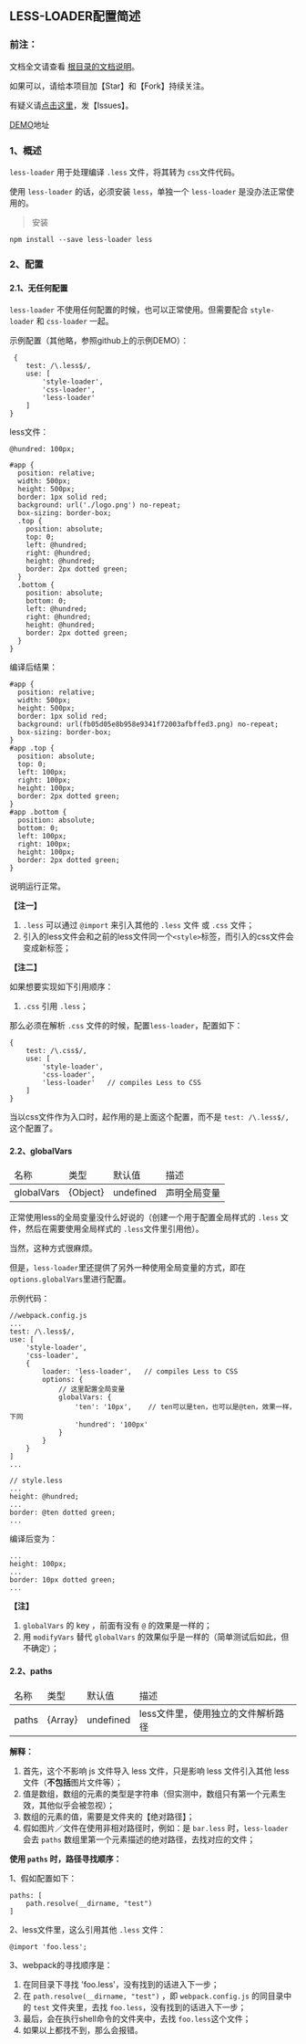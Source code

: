 ﻿<h2>LESS-LOADER配置简述</h2>

<h3>前注：</h3>

文档全文请查看 [根目录的文档说明](https://github.com/qq20004604/webpack-study)。

如果可以，请给本项目加【Star】和【Fork】持续关注。

有疑义请[点击这里](https://github.com/qq20004604/webpack-study/issues)，发【Issues】。

[DEMO](https://github.com/qq20004604/webpack-study/tree/master/5%E3%80%81Loader/less_loader)地址

<h3>1、概述</h3>

``less-loader`` 用于处理编译 ``.less`` 文件，将其转为 ``css``文件代码。

使用 ``less-loader`` 的话，必须安装 ``less``，单独一个 ``less-loader`` 是没办法正常使用的。

> 安装

```
npm install --save less-loader less
```

<h3>2、配置</h3>

<h4>2.1、无任何配置</h4>

``less-loader`` 不使用任何配置的时候，也可以正常使用。但需要配合 ``style-loader`` 和 ``css-loader`` 一起。

示例配置（其他略，参照github上的示例DEMO）：

```
 {
    test: /\.less$/,
    use: [
        'style-loader',
        'css-loader',
        'less-loader'
    ]
}
```

less文件：

```
@hundred: 100px;

#app {
  position: relative;
  width: 500px;
  height: 500px;
  border: 1px solid red;
  background: url('./logo.png') no-repeat;
  box-sizing: border-box;
  .top {
    position: absolute;
    top: 0;
    left: @hundred;
    right: @hundred;
    height: @hundred;
    border: 2px dotted green;
  }
  .bottom {
    position: absolute;
    bottom: 0;
    left: @hundred;
    right: @hundred;
    height: @hundred;
    border: 2px dotted green;
  }
}
```

编译后结果：

```
#app {
  position: relative;
  width: 500px;
  height: 500px;
  border: 1px solid red;
  background: url(fb05d05e8b958e9341f72003afbffed3.png) no-repeat;
  box-sizing: border-box;
}
#app .top {
  position: absolute;
  top: 0;
  left: 100px;
  right: 100px;
  height: 100px;
  border: 2px dotted green;
}
#app .bottom {
  position: absolute;
  bottom: 0;
  left: 100px;
  right: 100px;
  height: 100px;
  border: 2px dotted green;
}
```

说明运行正常。

<b>【注一】</b>

1. ``.less`` 可以通过 ``@import`` 来引入其他的 ``.less`` 文件 或 ``.css`` 文件；
2. 引入的less文件会和之前的less文件同一个``<style>``标签，而引入的css文件会变成新标签；

<b>【注二】</b>

如果想要实现如下引用顺序：

1. ``.css`` 引用 ``.less``；

那么必须在解析 ``.css`` 文件的时候，配置``less-loader``，配置如下：

```
{
    test: /\.css$/,
    use: [
        'style-loader',
        'css-loader',
        'less-loader'   // compiles Less to CSS
    ]
}
```

当以css文件作为入口时，起作用的是上面这个配置，而不是 ``test: /\.less$/,`` 这个配置了。


<h4>2.2、globalVars</h4>

<table>
    <thead>
    <tr>
        <td>名称</td>
        <td>类型</td>
        <td>默认值</td>
        <td>描述</td>
    </tr>
    </thead>
    <tbody>
    <tr>
    	<td>globalVars</td>
    	<td>{Object}</td>
    	<td>undefined</td>
    	<td>声明全局变量</td>
	</tr>
	</tbody>
</table>

正常使用less的全局变量没什么好说的（创建一个用于配置全局样式的 ``.less`` 文件，然后在需要使用全局样式的 ``.less``文件里引用他）。

当然，这种方式很麻烦。

但是，``less-loader``里还提供了另外一种使用全局变量的方式，即在``options.globalVars``里进行配置。

示例代码：

```
//webpack.config.js
...
test: /\.less$/,
use: [
    'style-loader',
    'css-loader',
    {
        loader: 'less-loader',   // compiles Less to CSS
        options: {
            // 这里配置全局变量
            globalVars: {
                'ten': '10px',    // ten可以是ten，也可以是@ten，效果一样，下同
                'hundred': '100px'
            }
        }
    }
]
...
```

```
// style.less
...
height: @hundred;
...
border: @ten dotted green;
...
```

编译后变为：

```
...
height: 100px;
...
border: 10px dotted green;
...
```

<b>【注】</b>

1. ``globalVars`` 的 key ，前面有没有 ``@`` 的效果是一样的；
2. 用 ``modifyVars`` 替代 ``globalVars`` 的效果似乎是一样的（简单测试后如此，但不确定）；


<h4>2.2、paths</h4>

<table>
    <thead>
    <tr>
        <td>名称</td>
        <td>类型</td>
        <td>默认值</td>
        <td>描述</td>
    </tr>
    </thead>
    <tbody>
    <tr>
    	<td>paths</td>
    	<td>{Array}</td>
    	<td>undefined</td>
    	<td>less文件里，使用独立的文件解析路径</td>
	</tr>
	</tbody>
</table>

<b>解释：</b>

1. 首先，这个不影响 js 文件导入 less 文件，只是影响 less 文件引入其他 less 文件（<b>不包括</b>图片文件等）；
2. 值是数组，数组的元素的类型是字符串（但实测中，数组只有第一个元素生效，其他似乎会被忽视）；
3. 数组的元素的值，需要是文件夹的【绝对路径】；
4. 假如图片／文件在使用非相对路径时，例如：是 ``bar.less`` 时，``less-loader`` 会去 ``paths`` 数组里第一个元素描述的绝对路径，去找对应的文件；

<b>使用 ``paths`` 时，路径寻找顺序：</b>

1、假如配置如下：

```
paths: [
    path.resolve(__dirname, "test")
]
```

2、less文件里，这么引用其他 ``.less`` 文件：

```
@import 'foo.less';
```

3、webpack的寻找顺序是：

1. 在同目录下寻找 'foo.less'，没有找到的话进入下一步；
2. 在 ``path.resolve(__dirname, "test")`` ，即 ``webpack.config.js`` 的同目录中的 ``test`` 文件夹里，去找 ``foo.less``，没有找到的话进入下一步；
3. 最后，会在执行shell命令的文件夹中，去找 ``foo.less``这个文件；
4. 如果以上都找不到，那么会报错。

